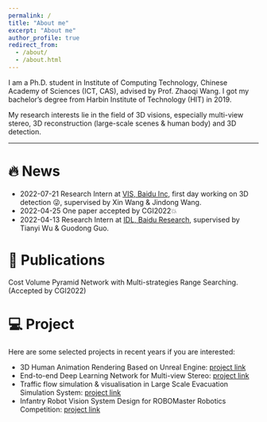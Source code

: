 ```yaml
---
permalink: /
title: "About me"
excerpt: "About me"
author_profile: true
redirect_from: 
  - /about/
  - /about.html
---
```


I am a Ph.D. student in Institute of Computing Technology, Chinese Academy of Sciences (ICT, CAS), advised by Prof. Zhaoqi Wang. I got my bachelor’s degree from Harbin Institute of Technology (HIT) in 2019.

My research interests lie in the field of 3D visions, especially multi-view stereo, 3D reconstruction (large-scale scenes & human body) and 3D detection.

------

# 🔥 News
+ 2022-07-21 Research Intern at [VIS, Baidu Inc](https://vis.baidu.com/#/), first day working on 3D detection :stuck_out_tongue_winking_eye:, supervised by Xin Wang & Jindong Wang.
+ 2022-04-25 One paper accepted by CGI2022:boom:
+ 2022-04-13 Research Intern at [IDL, Baidu Research](http://research.baidu.com/), supervised by Tianyi Wu & Guodong Guo.


# 📝 Publications
Cost Volume Pyramid Network with Multi-strategies Range Searching.  (Accepted by CGI2022)



# :computer: Project
Here are some selected projects in recent years if you are interested:

+ 3D Human Animation Rendering Based on Unreal Engine: [project link](https://github.com/SibylGao/HumanRendering-UE4.git)
+ End-to-end Deep Learning Network for Multi-view Stereo: [project link](https://github.com/SibylGao/MSCVP-MVSNet.git)
+ Traffic flow simulation & visualisation in Large Scale Evacuation Simulation System: [project link](https://github.com/SibylGao/Car-Simulation.git)
+ Infantry Robot Vision System Design for ROBOMaster Robotics Competition: [project link](https://github.com/SibylGao/Vision-system.git)
